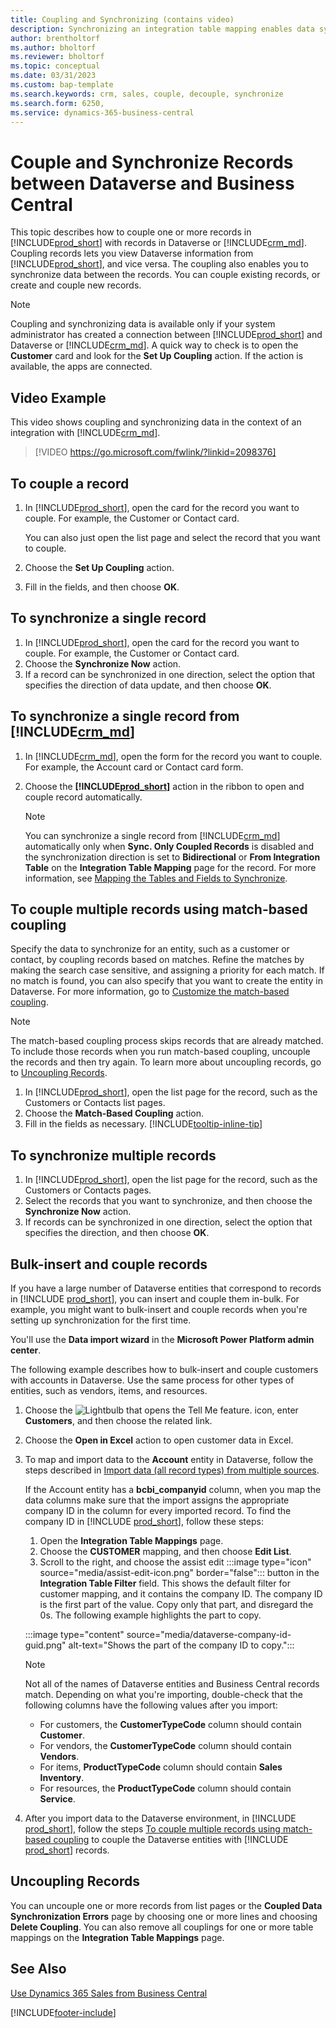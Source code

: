 ```yaml
---
title: Coupling and Synchronizing (contains video)
description: Synchronizing an integration table mapping enables data syncing in all records in a table in Business Central and Dynamics 365 Sales table that are coupled.
author: brentholtorf
ms.author: bholtorf
ms.reviewer: bholtorf
ms.topic: conceptual
ms.date: 03/31/2023
ms.custom: bap-template
ms.search.keywords: crm, sales, couple, decouple, synchronize
ms.search.form: 6250,
ms.service: dynamics-365-business-central
---
```


# Couple and Synchronize Records between Dataverse and Business Central

This topic describes how to couple one or more records in [!INCLUDE[prod_short](includes/prod_short.md)] with records in Dataverse or [!INCLUDE[crm_md](includes/crm_md.md)]. Coupling records lets you view Dataverse information from [!INCLUDE[prod_short](includes/prod_short.md)], and vice versa. The coupling also enables you to synchronize data between the records. You can couple existing records, or create and couple new records.

> [!NOTE]
> Coupling and synchronizing data is available only if your system administrator has created a connection between [!INCLUDE[prod_short](includes/prod_short.md)] and Dataverse or [!INCLUDE[crm_md](includes/crm_md.md)]. A quick way to check is to open the **Customer** card and look for the **Set Up Coupling** action. If the action is available, the apps are connected.

## Video Example

This video shows coupling and synchronizing data in the context of an integration with [!INCLUDE[crm_md](includes/crm_md.md)].

> [!VIDEO https://go.microsoft.com/fwlink/?linkid=2098376]

## To couple a record  

1. In [!INCLUDE[prod_short](includes/prod_short.md)], open the card for the record you want to couple. For example, the Customer or Contact card.  

    You can also just open the list page and select the record that you want to couple.  

2. Choose the **Set Up Coupling** action.  
3. Fill in the fields, and then choose **OK**.  

## To synchronize a single record  

1. In [!INCLUDE[prod_short](includes/prod_short.md)], open the card for the record you want to couple. For example, the Customer or Contact card.  
2. Choose the **Synchronize Now** action.  
3. If a record can be synchronized in one direction, select the option that specifies the direction of data update, and then choose **OK**.  

## To synchronize a single record from [!INCLUDE[crm_md](includes/crm_md.md)]  

1. In [!INCLUDE[crm_md](includes/crm_md.md)], open the form for the record you want to couple. For example, the Account card or Contact card form.  
2. Choose the **[!INCLUDE[prod_short](includes/prod_short.md)]** action in the ribbon to open and couple record automatically.

    > [!Note]
    > You can synchronize a single record from [!INCLUDE[crm_md](includes/crm_md.md)] automatically only when **Sync. Only Coupled Records** is disabled and the synchronization direction is set to **Bidirectional** or **From Integration Table** on the **Integration Table Mapping** page for the record. For more information, see [Mapping the Tables and Fields to Synchronize](admin-how-to-modify-table-mappings-for-synchronization.md#create-new-records).

## To couple multiple records using match-based coupling

Specify the data to synchronize for an entity, such as a customer or contact, by coupling records based on matches. Refine the matches by making the search case sensitive, and assigning a priority for each match. If no match is found, you can also specify that you want to create the entity in Dataverse. For more information, go to [Customize the match-based coupling](admin-how-to-set-up-a-dynamics-crm-connection.md#customize-the-match-based-coupling).  

> [!NOTE]
> The match-based coupling process skips records that are already matched. To include those records when you run match-based coupling, uncouple the records and then try again. To learn more about uncoupling records, go to [Uncoupling Records](#uncoupling-records).

1. In [!INCLUDE[prod_short](includes/prod_short.md)], open the list page for the record, such as the Customers or Contacts list pages.
2. Choose the **Match-Based Coupling** action.
3. Fill in the fields as necessary. [!INCLUDE[tooltip-inline-tip](includes/tooltip-inline-tip_md.md)]

## To synchronize multiple records  

1. In [!INCLUDE[prod_short](includes/prod_short.md)], open the list page for the record, such as the Customers or Contacts pages.  
2. Select the records that you want to synchronize, and then choose the **Synchronize Now** action.  
3. If records can be synchronized in one direction, select the option that specifies the direction, and then choose **OK**.  

## Bulk-insert and couple records

If you have a large number of Dataverse entities that correspond to records in [!INCLUDE [prod_short](includes/prod_short.md)], you can insert and couple them in-bulk. For example, you might want to bulk-insert and couple records when you're setting up synchronization for the first time.

You'll use the **Data import wizard** in the **Microsoft Power Platform admin center**.

The following example describes how to bulk-insert and couple customers with accounts in Dataverse. Use the same process for other types of entities, such as vendors, items, and resources.

1. Choose the ![Lightbulb that opens the Tell Me feature.](media/ui-search/search_small.png "Tell me what you want to do") icon, enter **Customers**, and then choose the related link.
2. Choose the **Open in Excel** action to open customer data in Excel. <!--Don't they need to choose the customers that they want to import to Dataverse?-->
3. To map and import data to the **Account** entity in Dataverse, follow the steps described in [Import data (all record types) from multiple sources](/power-platform/admin/import-data-all-record-types).  

    If the Account entity has a **bcbi_companyid** column, when you map the data columns make sure that the import assigns the appropriate company ID in the column for every imported record. To find the company ID in [!INCLUDE [prod_short](includes/prod_short.md)], follow these steps:

    1. Open the **Integration Table Mappings** page.
    2. Choose the **CUSTOMER** mapping, and then choose **Edit List**.
    3. Scroll to the right, and choose the assist edit :::image type="icon" source="media/assist-edit-icon.png" border="false"::: button in the **Integration Table Filter** field. This shows the default filter for customer mapping, and it contains the company ID. The company ID is the first part of the value. Copy only that part, and disregard the 0s. The following example highlights the part to copy.

    :::image type="content" source="media/dataverse-company-id-guid.png" alt-text="Shows the part of the company ID to copy.":::

    > [!NOTE]
    > Not all of the names of Dataverse entities and Business Central records match. Depending on what you're importing, double-check that the following columns have the following values after you import:
    >
    >* For customers, the **CustomerTypeCode** column should contain **Customer**.
    >* For vendors, the **CustomerTypeCode** column should contain **Vendors**. 
    >* For items, **ProductTypeCode** column should contain **Sales Inventory**.
    >* For resources, the **ProductTypeCode** column should contain **Service**.
 
4. After you import data to the Dataverse environment, in [!INCLUDE [prod_short](includes/prod_short.md)], follow the steps [To couple multiple records using match-based coupling](#to-couple-multiple-records-using-match-based-coupling) to couple the Dataverse entities with [!INCLUDE [prod_short](includes/prod_short.md)] records. 

## Uncoupling Records

You can uncouple one or more records from list pages or the **Coupled Data Synchronization Errors** page by choosing one or more lines and choosing **Delete Coupling**. You can also remove all couplings for one or more table mappings on the **Integration Table Mappings** page.

## See Also  

[Use Dynamics 365 Sales from Business Central](marketing-integrate-dynamicscrm.md)


[!INCLUDE[footer-include](includes/footer-banner.md)]